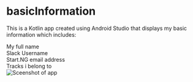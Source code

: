 # basicInformation
This is a Kotlin  app created using Android Studio that displays my basic information which includes:<br>

My full name<br> 
Slack Username <br>
Start.NG email address <br>
Tracks i belong to<br>
![Sceenshot of app](/relative/basicInformation_Kotlin/blob/master/app/src/main/res/drawable/info.PNG?)

